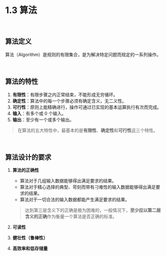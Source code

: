 # 1.3 算法

<br>

## 算法定义

算法（Algorithm）是规则的有限集合，是为解决特定问题而规定的一系列操作。

<br>

## 算法的特性

1. **有限性**：有限步骤之内正常结束，不能形成无穷循环。
2. **确定性**：算法中的每一个步骤必须有确定含义，无二义性。
3. **可行性**：原则上能精确进行，操作可通过已实现的基本运算执行有次而完成。
4. **输入**：有多个或 0 个输入。
5. **输出**：至少有一个或多个输出。

> 在算法的五大特性中，最基本的是**有限性**、**确定性**和**可行性**这三个特性。

<br>

## 算法设计的要求

1. **算法的正确性**

   - 算法对于几组输入数据能够得出满足要求的结果。
   - 算法对于精心选择的典型、苛刻而带有刁难性的输入数据能够得出满足要求的结果。
   - 算法对于一切合法的输入数据都能产生满足要求的结果。

   > 达到第三层含义下的正确是极为困难的，一般情况下，**至少应以第二层含义的正确**作为衡量一个算法是否正确的标准。

2. **可读性**

3. **健壮性（鲁棒性）**

4. **高效率和低存储量**
